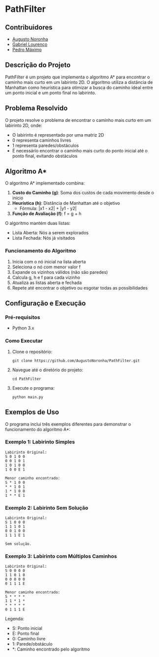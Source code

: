 # PathFilter

## Contribuidores

- [Augusto Noronha](https://github.com/AugustoNoronha)
- [Gabriel Lourenço](https://github.com/gabrielreisresende)
- [Pedro Máximo](https://github.com/pedromaximocampos)

## Descrição do Projeto

PathFilter é um projeto que implementa o algoritmo A\* para encontrar o caminho mais curto em um labirinto 2D. O algoritmo utiliza a distância de Manhattan como heurística para otimizar a busca do caminho ideal entre um ponto inicial e um ponto final no labirinto.

## Problema Resolvido

O projeto resolve o problema de encontrar o caminho mais curto em um labirinto 2D, onde:

- O labirinto é representado por uma matriz 2D
- 0 representa caminhos livres
- 1 representa paredes/obstáculos
- É necessário encontrar o caminho mais curto do ponto inicial até o ponto final, evitando obstáculos

## Algoritmo A\*

O algoritmo A\* implementado combina:

1. **Custo do Caminho (g)**: Soma dos custos de cada movimento desde o início
2. **Heurística (h)**: Distância de Manhattan até o objetivo
   - Fórmula: |x1 - x2| + |y1 - y2|
3. **Função de Avaliação (f)**: f = g + h

O algoritmo mantém duas listas:

- Lista Aberta: Nós a serem explorados
- Lista Fechada: Nós já visitados

### Funcionamento do Algoritmo

1. Inicia com o nó inicial na lista aberta
2. Seleciona o nó com menor valor f
3. Expande os vizinhos válidos (não são paredes)
4. Calcula g, h e f para cada vizinho
5. Atualiza as listas aberta e fechada
6. Repete até encontrar o objetivo ou esgotar todas as possibilidades

## Configuração e Execução

### Pré-requisitos

- Python 3.x

### Como Executar

1. Clone o repositório:

   ```
   git clone https://github.com/AugustoNoronha/PathFilter.git
   ```

2. Navegue até o diretório do projeto:

   ```
   cd PathFilter
   ```

3. Execute o programa:
   ```
   python main.py
   ```

## Exemplos de Uso

O programa inclui três exemplos diferentes para demonstrar o funcionamento do algoritmo A\*:

### Exemplo 1: Labirinto Simples

```
Labirinto Original:
S 0 1 0 0
0 0 1 0 1
1 0 1 0 0
1 0 0 E 1

Menor caminho encontrado:
S * 1 0 0
* * 1 0 1
1 * 1 0 0
1 * * E 1
```

### Exemplo 2: Labirinto Sem Solução

```
Labirinto Original:
S 1 0 0 0
1 1 1 0 1
0 0 1 0 0
1 1 1 E 1

Sem solução.
```

### Exemplo 3: Labirinto com Múltiplos Caminhos

```
Labirinto Original:
S 0 0 0 0
1 1 0 1 0
0 0 0 0 0
0 1 1 1 E

Menor caminho encontrado:
S * * * *
1 1 * 1 *
* * * * *
0 1 1 1 E
```

Legenda:

- S: Ponto inicial
- E: Ponto final
- 0: Caminho livre
- 1: Parede/obstáculo
- \*: Caminho encontrado pelo algoritmo
